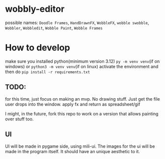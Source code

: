 # wobbly-editor

possible names: `Doodle Frames`, `HandDrawnFX`, `WobbleFX`, `wobble swobble`, `Wobbler`, `Wobbledit`, `Wobble Paint`, `Wobble Frames`

# How to develop

make sure you installed python(minimum version 3.12)
`py -m venv venv`(if on windows) or `python3 -m venv venv`(if on linux)
activate the environment
and then do `pip install -r requirements.txt`

## TODO:

for this time, just focus on making an mvp. No drawing stuff. Just get the file user drops into the window. apply fx and return as spreadsheet/gif

I might, in the future, fork this repo to work on a version that allows painting over stuff too.

## UI

UI will be made in pygame side, using mili-ui. The images for the ui will be made in the program itself. It should have an unique aesthetic to it.
